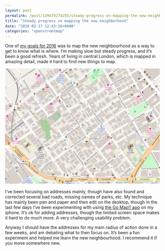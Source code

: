 ```yaml
---
layout: post
permalink: /post/139479274255/steady-progress-on-mapping-the-new-neighborhood
title: "Steady progress on mapping the new neighborhood"
date: "2016-02-17 12:43:16+0000"
categories: "openstreetmap"
---
```

One of <a href="http://www.freyfogle.com/post/138272982085/goals-for-2016">my goals for 2016</a> was to map the new neighbourhood as a way to get to know what is where. I’m making slow but steady progress, and it’s been a good refresh. Years of living in central London, which is mapped in amazing detail, made it hard to find new things to map. 


<div class="ctr">
  <img src="/img/blog/osm-sarria.png"/>
</div>

I’ve been focusing on addresses mainly, though have also found and corrected several bad roads, missing names of parks, etc. My technique has mainly been pen and paper and then edit on the desktop, though in the last few days I’ve been experimenting with using <a href="http://wiki.openstreetmap.org/wiki/Go_Map!!">the Go Map!! app</a> on my iphone. It’s ok for adding addresses, though the limited screen space makes it hard to do much more. A very challenging usability problem. 

Anyway I should have the addresses for my main radius of action done in a few weeks, and am debating what to then focus on. It’s been a fun experiment and helped me learn the new neighbourhood. I recommend it if you move somewhere new. 
